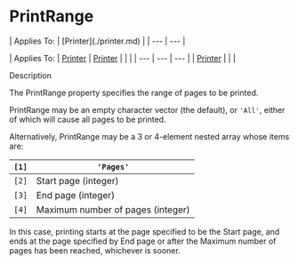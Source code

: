 




<h1 class="heading"><span class="name">PrintRange</span></h1>
| Applies To: | [Printer](./printer.md) |
| --- | ---  |

| Applies To: | [Printer](./printer.md) | [Printer](./printer.md) |  |  |
| --- | --- | ---  |
| [Printer](./printer.md) |  |  |


Description


The PrintRange property specifies the range of pages to be printed.


PrintRange may be an empty character vector (the default), or `'All'`, either of which will cause all pages to be printed.


Alternatively, PrintRange may be a 3 or 4-element nested array whose items are:

| `[1]` | `'Pages'` |
| --- | ---  |
| `[2]` | Start page (integer) |
| `[3]` | End page (integer) |
| `[4]` | Maximum number of pages (integer) |


In this case, printing starts at the page specified to be 
the Start page, and ends at the page specified by End page or after the Maximum 
number of pages has been reached, whichever is sooner.



